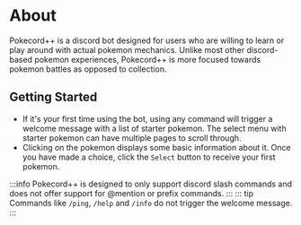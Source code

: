 # About

Pokecord++ is a discord bot designed for users who are willing to learn or play around with actual pokemon mechanics. Unlike most other discord-based pokemon experiences, Pokecord++ is more focused towards pokemon battles as opposed to collection. 

## Getting Started

- If it's your first time using the bot, using any command will trigger a welcome message with a list of starter pokemon. The select menu with starter pokemon can have multiple pages to scroll through.
- Clicking on the pokemon displays some basic information about it. Once you have made a choice, click the `Select` button to receive your first pokemon.

:::info
Pokecord++ is designed to only support discord slash commands and does not offer support for @mention or prefix commands.
:::
::: tip
Commands like `/ping`, `/help` and `/info` do not trigger the welcome message.
:::